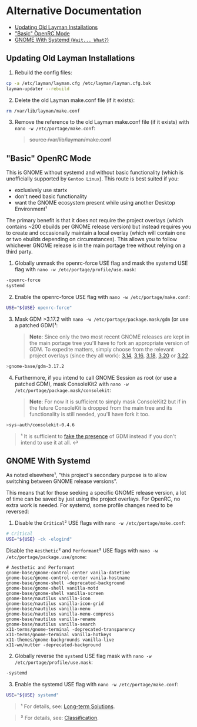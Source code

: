 Alternative Documentation
=========================

* [Updating Old Layman Installations](#updating-old-layman-installations)
* ["Basic" OpenRC Mode](#basic-openrc-mode)
* [GNOME With Systemd (`Wait... What?`)](#gnome-with-systemd)

Updating Old Layman Installations
---------------------------------

1. Rebuild the config files:

```sh
cp -a /etc/layman/layman.cfg /etc/layman/layman.cfg.bak
layman-updater --rebuild
```

2. Delete the old Layman make.conf file (if it exists):

```sh
rm /var/lib/layman/make.conf
```

3. Remove the reference to the old Layman make.conf file (if it exists) with `nano -w /etc/portage/make.conf`:

   > ~~source /var/lib/layman/make.conf~~

"Basic" OpenRC Mode
-------------------

This is GNOME without systemd and without basic functionality (which is unofficially supported by `Gentoo Linux`). This route is best suited if you:

* exclusively use startx
* don't need basic functionality
* want the GNOME ecosystem present while using another Desktop Environment¹

The primary benefit is that it does not require the project overlays (which contains ~200 ebuilds per GNOME release version) but instead requires you to create and occasionally maintain a local overlay (which will contain one or two ebuilds depending on circumstances). This allows you to follow whichever GNOME release is in the main portage tree without relying on a third party.

1. Globally unmask the openrc-force USE flag and mask the systemd USE flag with `nano -w /etc/portage/profile/use.mask`:

```sh
-openrc-force
systemd
```

2. Enable the openrc-force USE flag with `nano -w /etc/portage/make.conf`:

```sh
USE="${USE} openrc-force"
```

3. Mask GDM >3.17.2 with `nano -w /etc/portage/package.mask/gdm` (or use a patched GDM)¹:

    > **Note**: Since only the two most recent GNOME releases are kept in the main portage tree you'll have to fork an appropriate version of GDM. To expedite matters, simply choose from the relevant project overlays (since they all work): [3.14](https://github.com/dantrell/gentoo-overlay-dantrell-gnome-3-14/tree/master/gnome-base/gdm), [3.16](https://github.com/dantrell/gentoo-overlay-dantrell-gnome-3-16/tree/master/gnome-base/gdm), [3.18](https://github.com/dantrell/gentoo-overlay-dantrell-gnome-3-18/tree/master/gnome-base/gdm), [3.20](https://github.com/dantrell/gentoo-overlay-dantrell-gnome-3-20/tree/master/gnome-base/gdm) or [3.22](https://github.com/dantrell/gentoo-overlay-dantrell-gnome-3-22/tree/master/gnome-base/gdm).

```sh
>gnome-base/gdm-3.17.2
```

4. Furthermore, if you intend to call GNOME Session as root (or use a patched GDM), mask ConsoleKit2 with `nano -w /etc/portage/package.mask/consolekit`:

    > **Note**: For now it is sufficient to simply mask ConsoleKit2 but if in the future ConsoleKit is dropped from the main tree and its functionality is still needed, you'll have fork it too.

```sh
>sys-auth/consolekit-0.4.6
```

> **¹** It is sufficient to [fake the presence](https://wiki.gentoo.org/wiki//etc/portage/profile/package.provided) of GDM instead if you don't intend to use it at all. ↩

GNOME With Systemd
------------------

As noted elsewhere¹, "this project's secondary purpose is to allow switching between GNOME release versions".

This means that for those seeking a specific GNOME release version, a lot of time can be saved by just using the project overlays. For OpenRC, no extra work is needed. For systemd, some profile changes need to be reversed:

1. Disable the `Critical`² USE flags with `nano -w /etc/portage/make.conf`:

```sh
# Critical
USE="${USE} -ck -elogind"
```

Disable the `Aesthetic`² and `Performant`² USE flags with `nano -w /etc/portage/package.use/gnome`:

```
# Aesthetic and Performant
gnome-base/gnome-control-center vanila-datetime
gnome-base/gnome-control-center vanila-hostname
gnome-base/gnome-shell -deprecated-background
gnome-base/gnome-shell vanilla-motd
gnome-base/gnome-shell vanilla-screen
gnome-base/nautilus vanilla-icon
gnome-base/nautilus vanilla-icon-grid
gnome-base/nautilus vanilla-menu
gnome-base/nautilus vanilla-menu-compress
gnome-base/nautilus vanilla-rename
gnome-base/nautilus vanilla-search
x11-terms/gnome-terminal -deprecated-transparency
x11-terms/gnome-terminal vanilla-hotkeys
x11-themes/gnome-backgrounds vanilla-live
x11-wm/mutter -deprecated-background
```

2. Globally reverse the `systemd` USE flag mask with `nano -w /etc/portage/profile/use.mask`:

```sh
-systemd
```

3. Enable the systemd USE flag with `nano -w /etc/portage/make.conf`:

```sh
USE="${USE} systemd"
```

> **¹** For details, see: [Long-term Solutions](https://github.com/dantrell/gentoo-project-gnome-without-systemd/blob/master/POLITICS.md#long-term-solutions).

> **²** For details, see: [Classification](https://github.com/dantrell/gentoo-project-gnome-without-systemd/blob/master/HACKING.md#classification).
